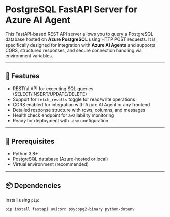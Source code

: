 # PostgreSQL FastAPI Server for Azure AI Agent

This FastAPI-based REST API server allows you to query a PostgreSQL database hosted on **Azure PostgreSQL** using HTTP POST requests. It is specifically designed for integration with **Azure AI Agents** and supports CORS, structured responses, and secure connection handling via environment variables.

---

## 🚀 Features

- RESTful API for executing SQL queries (SELECT/INSERT/UPDATE/DELETE)
- Support for `fetch_results` toggle for read/write operations
- CORS enabled for integration with Azure AI Agent or any frontend
- Detailed response structure with rows, columns, and messages
- Health check endpoint for availability monitoring
- Ready for deployment with `.env` configuration

---

## 🧾 Prerequisites

- Python 3.8+
- PostgreSQL database (Azure-hosted or local)
- Virtual environment (recommended)

---

## 📦 Dependencies

Install using `pip`:

```bash
pip install fastapi uvicorn psycopg2-binary python-dotenv
